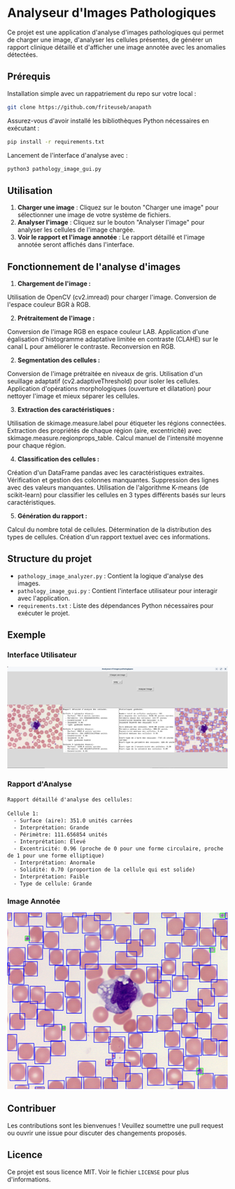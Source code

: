 # Analyseur d'Images Pathologiques

Ce projet est une application d'analyse d'images pathologiques qui permet de charger une image, d'analyser les cellules présentes, de générer un rapport clinique détaillé et d'afficher une image annotée avec les anomalies détectées.

## Prérequis


Installation simple avec un rappatriement du repo sur votre local : 

```bash
git clone https://github.com/friteuseb/anapath
```
Assurez-vous d'avoir installé les bibliothèques Python nécessaires en exécutant :

```bash
pip install -r requirements.txt
```
Lancement de l'interface d'analyse avec : 

```bash
python3 pathology_image_gui.py
```

## Utilisation

1. **Charger une image** : Cliquez sur le bouton "Charger une image" pour sélectionner une image de votre système de fichiers.
2. **Analyser l'image** : Cliquez sur le bouton "Analyser l'image" pour analyser les cellules de l'image chargée.
3. **Voir le rapport et l'image annotée** : Le rapport détaillé et l'image annotée seront affichés dans l'interface.


## Fonctionnement de l'analyse d'images 

1. **Chargement de l'image :**

Utilisation de OpenCV (cv2.imread) pour charger l'image.
Conversion de l'espace couleur BGR à RGB.


2. **Prétraitement de l'image :**

Conversion de l'image RGB en espace couleur LAB.
Application d'une égalisation d'histogramme adaptative limitée en contraste (CLAHE) sur le canal L pour améliorer le contraste.
Reconversion en RGB.


2. **Segmentation des cellules :**

Conversion de l'image prétraitée en niveaux de gris.
Utilisation d'un seuillage adaptatif (cv2.adaptiveThreshold) pour isoler les cellules.
Application d'opérations morphologiques (ouverture et dilatation) pour nettoyer l'image et mieux séparer les cellules.


3. **Extraction des caractéristiques :**

Utilisation de skimage.measure.label pour étiqueter les régions connectées.
Extraction des propriétés de chaque région (aire, excentricité) avec skimage.measure.regionprops_table.
Calcul manuel de l'intensité moyenne pour chaque région.


4. **Classification des cellules :**

Création d'un DataFrame pandas avec les caractéristiques extraites.
Vérification et gestion des colonnes manquantes.
Suppression des lignes avec des valeurs manquantes.
Utilisation de l'algorithme K-means (de scikit-learn) pour classifier les cellules en 3 types différents basés sur leurs caractéristiques.


5. **Génération du rapport :**

Calcul du nombre total de cellules.
Détermination de la distribution des types de cellules.
Création d'un rapport textuel avec ces informations.


## Structure du projet

- `pathology_image_analyzer.py` : Contient la logique d'analyse des images.
- `pathology_image_gui.py` : Contient l'interface utilisateur pour interagir avec l'application.
- `requirements.txt` : Liste des dépendances Python nécessaires pour exécuter le projet.

## Exemple

### Interface Utilisateur

![Interface Utilisateur](screenshot.png)

### Rapport d'Analyse

```plaintext
Rapport détaillé d'analyse des cellules:

Cellule 1:
  - Surface (aire): 351.0 unités carrées
  - Interprétation: Grande
  - Périmètre: 111.656854 unités
  - Interprétation: Élevé
  - Excentricité: 0.96 (proche de 0 pour une forme circulaire, proche de 1 pour une forme elliptique)
  - Interprétation: Anormale
  - Solidité: 0.70 (proportion de la cellule qui est solide)
  - Interprétation: Faible
  - Type de cellule: Grande
```

### Image Annotée

![Image Annotée](annotated_image.png)

## Contribuer

Les contributions sont les bienvenues ! Veuillez soumettre une pull request ou ouvrir une issue pour discuter des changements proposés.

## Licence

Ce projet est sous licence MIT. Voir le fichier `LICENSE` pour plus d'informations.